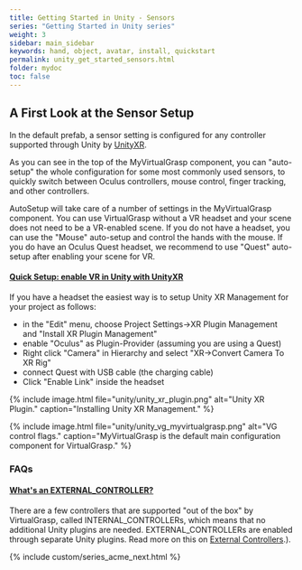 ```yaml
---
title: Getting Started in Unity - Sensors
series: "Getting Started in Unity series"
weight: 3
sidebar: main_sidebar
keywords: hand, object, avatar, install, quickstart
permalink: unity_get_started_sensors.html
folder: mydoc
toc: false
---
```


## A First Look at the Sensor Setup

In the default prefab, a sensor setting is configured for any controller supported through Unity by [UnityXR](https://docs.unity3d.com/Manual/XR.html).

As you can see in the top of the MyVirtualGrasp component, you can "auto-setup" the whole configuration for some most commonly used sensors, to quickly switch between Oculus controllers, mouse control, finger tracking, and other controllers.

AutoSetup will take care of a number of settings in the MyVirtualGrasp component. You can use VirtualGrasp without a VR headset and your scene does not need to be a VR-enabled scene. If you do not have a headset, you can use the "Mouse" auto-setup and control the hands with the mouse. If you do have an Oculus Quest headset, we recommend to use "Quest" auto-setup after enabling your scene for VR. 

<div class="panel-group" id="accordion1">
    <div class="panel panel-default">
        <div class="panel-heading">
            <h4 class="panel-title">
                <a class="noCrossRef accordion-toggle" data-toggle="collapse" data-parent="#accordion1" href="#collapseOne1">Quick Setup: enable VR in Unity with UnityXR</a>
            </h4>
        </div>
        <div id="collapseOne1" class="panel-collapse collapse noCrossRef">
            <div class="panel-body">
                If you have a headset the easiest way is to setup Unity XR Management for your project as follows:
                <ul>
                <li> in the "Edit" menu, choose Project Settings→XR Plugin Management and "Install XR Plugin Management"</li>
                <li> enable "Oculus" as Plugin-Provider (assuming you are using a Quest)</li>
                <li> Right click "Camera" in Hierarchy and select "XR→Convert Camera To XR Rig"</li>
                <li> connect Quest with USB cable (the charging cable)</li>
                <li> Click "Enable Link" inside the headset</li>
                </ul>
                {% include image.html file="unity/unity_xr_plugin.png" alt="Unity XR Plugin." caption="Installing Unity XR Management." %}
            </div>
        </div>
    </div>
</div>

{% include image.html file="unity/unity_vg_myvirtualgrasp.png" alt="VG control flags." caption="MyVirtualGrasp is the default main configuration component for VirtualGrasp." %}


### FAQs

<div class="panel-group" id="accordion">
    <div class="panel panel-default">
        <div class="panel-heading">
            <h4 class="panel-title">
                <a class="noCrossRef accordion-toggle" data-toggle="collapse" data-parent="#accordion" href="#collapseOne">What's an EXTERNAL_CONTROLLER?</a>
            </h4>
        </div>
        <div id="collapseOne" class="panel-collapse collapse noCrossRef">
            <div class="panel-body">
                There are a few controllers that are supported "out of the box" by VirtualGrasp, called INTERNAL_CONTROLLERs, which means that no additional Unity plugins are needed. EXTERNAL_CONTROLLERs are enabled through separate Unity plugins. Read more on this on <a href="controllers.html">External Controllers</a>.).
            </div>
        </div>
    </div>
    <!--
    <div class="panel panel-default">
        <div class="panel-heading">
            <h4 class="panel-title">
                <a class="noCrossRef accordion-toggle" data-toggle="collapse" data-parent="#accordion" href="#collapseTwo">What kind of sensor would I choose for the Oculus Quest that I have? One of the Oculus Touch options? Or perhaps external controller? </a>
            </h4>
        </div>
        <div id="collapseTwo" class="panel-collapse collapse noCrossRef">
            <div class="panel-body">
                You can have to use the EXTERNAL_CONTROLLER setting and "UnityXR". You may also want to check out [Building for Quest](mydoc_external_controllers.html).
            </div>
        </div>
    </div>
    -->
</div>


{% include custom/series_acme_next.html %}